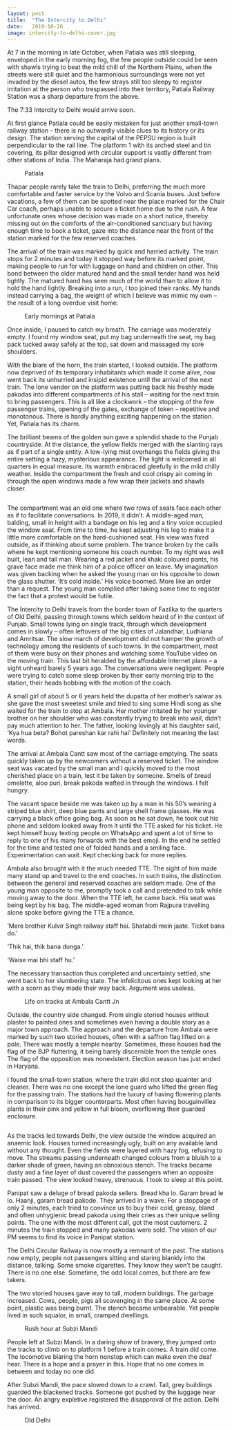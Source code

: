 ```yaml
---
layout: post
title:  "The Intercity to Delhi"
date:   2019-10-26
image: intercity-to-delhi-cover.jpg
---
```


<p class="intro"><span class="dropcap">A</span>t 7 in the morning in late October, when Patiala was still sleeping, enveloped in the early morning fog, the few people outside could be seen with shawls trying to beat the mild chill of the Northern Plains, when the streets were still quiet and the harmonious surroundings were not yet invaded by the diesel autos, the few strays still too sleepy to register irritation at the person who trespassed into their territory, Patiala Railway Station was a sharp departure from the above.</p>

The 7:33 Intercity to Delhi would arrive soon.

At first glance Patiala could be easily mistaken for just another small-town railway station – there is no outwardly visible clues to its history or its design. The station serving the capital of the PEPSU region is built perpendicular to the rail line. The platform 1 with its arched steel and tin covering, its pillar designed with circular support is vastly different from other stations of India. The Maharaja had grand plans.

<figure>
	<img src="{{ '/assets/img/intercity-to-delhi-1.jpg' | prepend: site.baseurl }}" alt=""> 
	<figcaption>Patiala</figcaption>
</figure>

Thapar people rarely take the train to Delhi, preferring the much more comfortable and faster service by the Volvo and Scania buses. Just before vacations, a few of them can be spotted near the place marked for the Chair Car coach, perhaps unable to secure a ticket home due to the rush. A few unfortunate ones whose decision was made on a short notice, thereby missing out on the comforts of the air-conditioned sanctuary but having enough time to book a ticket, gaze into the distance near the front of the station marked for the few reserved coaches.

The arrival of the train was marked by quick and harried activity. The train stops for 2 minutes and today it stopped way before its marked point, making people to run for with luggage on hand and children on other. This bond between the older matured hand and the small tender hand was held tightly. The matured hand has seen much of the world than to allow it to hold the hand lightly. Breaking into a run, I too joined their ranks. My hands instead carrying a bag, the weight of which I believe was mimic my own – the result of a long overdue visit home.

<figure>
	<img src="{{ '/assets/img/intercity-to-delhi-2.jpg' | prepend: site.baseurl }}" alt=""> 
	<figcaption>Early mornings at Patiala</figcaption>
</figure>

Once inside, I paused to catch my breath. The carriage was moderately empty. I found my window seat, put my bag underneath the seat, my bag pack tucked away safely at the top, sat down and massaged my sore shoulders.

With the blare of the horn, the train started, I looked outside. The platform now deprived of its temporary inhabitants which made it come alive, now went back its unhurried and insipid existence until the arrival of the next train. The lone vendor on the platform was putting back his freshly made pakodas into different compartments of his stall – waiting for the next train to bring passengers. This is all like a clockwork – the stopping of the few passenger trains, opening of the gates, exchange of token – repetitive and monotonous. There is hardly anything exciting happening on the station. Yet, Patiala has its charm.

The brilliant beams of the golden sun gave a splendid shade to the Punjab countryside. At the distance, the yellow fields merged with the slanting rays as if part of a single entity. A low-lying mist overhangs the fields giving the entire setting a hazy, mysterious appearance. The light is welcomed in all quarters in equal measure. Its warmth embraced gleefully in the mild chilly weather. Inside the compartment the fresh and cool crispy air coming in through the open windows made a few wrap their jackets and shawls closer.

<img src="{{ '/assets/img/intercity-to-delhi-3.jpg' | prepend: site.baseurl }}" alt=""> 

The compartment was an old one where two rows of seats face each other as if to facilitate conversations. In 2019, it didn’t. A middle-aged man, balding, small in height with a bandage on his leg and a tiny voice occupied the window seat. From time to time, he kept adjusting his leg to make it a little more comfortable on the hard-cushioned seat. His view was fixed outside, as if thinking about some problem. The trance broken by the calls where he kept mentioning someone his coach number. To my right was well built, lean and tall man. Wearing a red jacket and khaki coloured pants, his grave face made me think him of a police officer on leave. My imagination was given backing when he asked the young man on his opposite to down the glass shutter. ‘It’s cold inside.’ His voice boomed. More like an order than a request. The young man complied after taking some time to register the fact that a protest would be futile.

The Intercity to Delhi travels from the border town of Fazilka to the quarters of Old Delhi, passing through towns which seldom heard of in the context of Punjab. Small towns lying on single track, through which development comes in slowly – often leftovers of the big cities of Jalandhar, Ludhiana and Amritsar. The slow march of development did not hamper the growth of technology among the residents of such towns. In the compartment, most of them were busy on their phones and watching some YouTube video on the moving train. This last bit heralded by the affordable Internet plans – a sight unheard barely 5 years ago. The conversations were negligent. People were trying to catch some sleep broken by their early morning trip to the station, their heads bobbing with the motion of the coach.

A small girl of about 5 or 6 years held the dupatta of her mother’s salwar as she gave the most sweetest smile and tried to sing some Hindi song as she waited for the train to stop at Ambala. Her mother irritated by her younger brother on her shoulder who was constantly trying to break into wail, didn’t pay much attention to her. The father, looking lovingly at his daughter said, ‘Kya hua beta? Bohot pareshan kar rahi hai’ Definitely not meaning the last words.

The arrival at Ambala Cantt saw most of the carriage emptying. The seats quickly taken up by the newcomers without a reserved ticket. The window seat was vacated by the small man and I quickly moved to the most cherished place on a train, lest it be taken by someone. Smells of bread omelette, aloo puri, break pakoda wafted in through the windows. I felt hungry.

The vacant space beside me was taken up by a man in his 50’s wearing a striped blue shirt, deep blue pants and large shell frame glasses. He was carrying a black office going bag. As soon as he sat down, he took out his phone and seldom looked away from it until the TTE asked for his ticket. He kept himself busy texting people on WhatsApp and spent a lot of time to reply to one of his many forwards with the best emoji. In the end he settled for the time and tested one of folded hands and a smiling face. Experimentation can wait.  Kept checking back for more replies.

Ambala also brought with it the much needed TTE. The sight of him made many stand up and travel to the end coaches. In such trains, the distinction between the general and reserved coaches are seldom made. One of the young man opposite to me, promptly took a call and pretended to talk while moving away to the door. When the TTE left, he came back. His seat was being kept by his bag. The middle-aged woman from Rajpura travelling alone spoke before giving the TTE a chance.

‘Mere brother Kulvir Singh railway staff hai. Shatabdi mein jaate. Ticket bana do.’

‘Thik hai, thik bana dunga.’

‘Waise mai bhi staff hu.’

The necessary transaction thus completed and uncertainty settled, she went back to her slumbering state. The infelicitous ones kept looking at her with a scorn as they made their way back. Argument was useless.

<figure>
	<img src="{{ '/assets/img/intercity-to-delhi-4.jpg' | prepend: site.baseurl }}" alt=""> 
	<figcaption>Life on tracks at Ambala Cantt Jn</figcaption>
</figure>

Outside, the country side changed. From single storied houses without plaster to painted ones and sometimes even having a double story as a major town approach. The approach and the departure from Ambala were marked by such two storied houses, often with a saffron flag lifted on a pole. There was mostly a temple nearby. Sometimes, these houses had the flag of the BJP fluttering, it being barely discernible from the temple ones. The flag of the opposition was nonexistent. Election season has just ended in Haryana.

I found the small-town station, where the train did not stop quainter and cleaner. There was no one except the lone guard who lifted the green flag for the passing train. The stations had the luxury of having flowering plants in comparison to its bigger counterparts. Most often having bougainvillea plants in their pink and yellow in full bloom, overflowing their guarded enclosure.

<img src="{{ '/assets/img/intercity-to-delhi-5.jpg' | prepend: site.baseurl }}" alt=""> 

As the tracks led towards Delhi, the view outside the window acquired an anaemic look. Houses turned increasingly ugly, built on any available land without any thought. Even the fields were layered with hazy fog, refusing to move. The streams passing underneath changed colours from a bluish to a darker shade of green, having an obnoxious stench. The tracks became dusty and a fine layer of dust covered the passengers when an opposite train passed. The view looked heavy, strenuous. I took to sleep at this point.

Panipat saw a deluge of bread pakoda sellers. Bread kha lo. Garam bread le lo. Haanji, garam bread pakode. They arrived in a wave. For a stoppage of only 2 minutes, each tried to convince us to buy their cold, greasy, bland and often unhygienic bread pakoda using their cries as their unique selling points. The one with the most different call, got the most customers. 2 minutes the train stopped and many pakodas were sold. The vision of our PM seems to find its voice in Panipat station.

The Delhi Circular Railway is now mostly a remnant of the past. The stations now empty, people not passengers sitting and staring blankly into the distance, talking. Some smoke cigarettes. They know they won’t be caught. There is no one else. Sometime, the odd local comes, but there are few takers.

The two storied houses gave way to tall, modern buildings. The garbage increased. Cows, people, pigs all scavenging in the same place. At some point, plastic was being burnt. The stench became unbearable. Yet people lived in such squalor, in small, cramped dwellings.

<figure>
	<img src="{{ '/assets/img/intercity-to-delhi-6.jpg' | prepend: site.baseurl }}" alt=""> 
	<figcaption>Rush hour at Subzi Mandi</figcaption>
</figure>

People left at Subzi Mandi. In a daring show of bravery, they jumped onto the tracks to climb on to platform 1 before a train comes. A train did come. The locomotive blaring the horn nonstop which can make even the deaf hear. There is a hope and a prayer in this. Hope that no one comes in between and today no one did.

After Subzi Mandi, the pace slowed down to a crawl. Tall, grey buildings guarded the blackened tracks. Someone got pushed by the luggage near the door. An angry expletive registered the disapproval of the action. Delhi has arrived.

<figure>
	<img src="{{ '/assets/img/intercity-to-delhi-7.jpg' | prepend: site.baseurl }}" alt=""> 
	<figcaption>Old Delhi</figcaption>
</figure>
